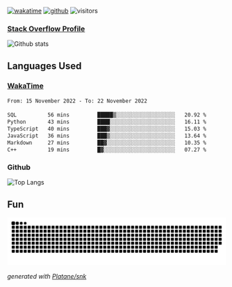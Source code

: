 [![wakatime](https://wakatime.com/badge/user/82c377cd-a54c-404c-b7df-177b313ca539.svg)](https://wakatime.com/@82c377cd-a54c-404c-b7df-177b313ca539)
[![github](https://img.shields.io/github/followers/xinthose?logo=github&style=plastic)](https://github.com/alanhamlett?tab=followers)
![visitors](https://visitor-badge.glitch.me/badge?page_id=xinthose&left_color=green&right_color=red)
### [Stack Overflow Profile](https://stackoverflow.com/users/4056146/xinthose)

![Github stats](https://github-readme-stats.vercel.app/api?username=xinthose&show_icons=true&theme=radical&count_private=true)

## Languages Used

### [WakaTime](https://wakatime.com/)
<!--START_SECTION:waka-->

```text
From: 15 November 2022 - To: 22 November 2022

SQL          56 mins         █████▒░░░░░░░░░░░░░░░░░░░   20.92 %
Python       43 mins         ████░░░░░░░░░░░░░░░░░░░░░   16.11 %
TypeScript   40 mins         ███▓░░░░░░░░░░░░░░░░░░░░░   15.03 %
JavaScript   36 mins         ███▒░░░░░░░░░░░░░░░░░░░░░   13.64 %
Markdown     27 mins         ██▓░░░░░░░░░░░░░░░░░░░░░░   10.35 %
C++          19 mins         █▓░░░░░░░░░░░░░░░░░░░░░░░   07.27 %
```

<!--END_SECTION:waka-->

### Github

![Top Langs](https://github-readme-stats.vercel.app/api/top-langs/?username=xinthose)

## Fun
![github contribution grid snake animation](https://raw.githubusercontent.com/xinthose/xinthose/output/github-contribution-grid-snake.svg)

_generated with [Platane/snk](https://github.com/Platane/snk)_
